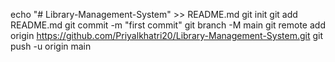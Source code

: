 echo "# Library-Management-System" >> README.md
git init
git add README.md
git commit -m "first commit"
git branch -M main
git remote add origin https://github.com/Priyalkhatri20/Library-Management-System.git
git push -u origin main
